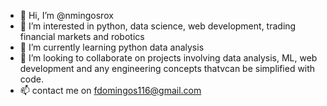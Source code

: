- 👋 Hi, I’m @nmingosrox
- 👀 I’m interested in python, data science, web development, trading financial markets and robotics
- 🌱 I’m currently learning python data analysis
- 💞️ I’m looking to collaborate on projects involving data analysis, ML, web development and any engineering concepts thatvcan be simplified with code.
- 📫 contact me on fdomingos116@gmail.com

<!---
nmingosrox/nmingosrox is a ✨ special ✨ repository because its `README.md` (this file) appears on your GitHub profile.
You can click the Preview link to take a look at your changes.
--->
